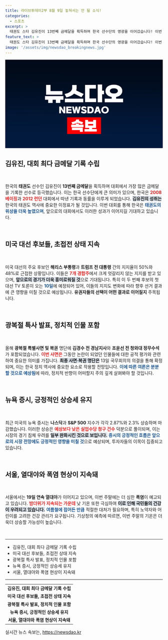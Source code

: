 ```yaml
---
title: 라이브투데이2부 8월 9일 놓쳐서는 안 될 소식!
categories:
  - 스포츠
excerpt: >
  태권도 스타 김유진이 13번째 금메달을 획득하며 한국 선수단의 영광을 이어갔습니다! 이번 대회에서 한국은 역대 최다 금메달 기록과 동률을 이루며 큰 주목을 받고 있습니다. 클릭해 자세한 소식을 확인하세요!
feature_text: >
  태권도 스타 김유진이 13번째 금메달을 획득하며 한국 선수단의 영광을 이어갔습니다! 이번 대회에서 한국은 역대 최다 금메달 기록과 동률을 이루며 큰 주목을 받고 있습니다. 클릭해 자세한 소식을 확인하세요!
image: '/assets/img/newsdao_breakingnews.jpg'
---
```


<p><img src="/assets/img/newsdao_breakingnews.jpg" alt="firstkoreanews 속보" /></p>

<h2 data-ke-size="size26">김유진, 대회 최다 금메달 기록 수립</h2>

<p data-ke-size="size16">&nbsp;</p>

<p>한국의 <b>태권도</b> 선수인 김유진이 <b>13번째 금메달</b>을 획득하며 대회에서 가장 많은 금메달을 기록한 선수로 등극했습니다. 이는 한국 선수단에게 큰 의미가 있으며, 한국은 <b><span style="color: #ee2323;">2008 베이징</span></b>과 <b><span style="color: #ee2323;">2012 런던</span></b> 대회에서 따낸 기록과 동률을 이루게 되었습니다. <b><span style="background-color: #21538527;">김유진의 성취는</span></b> 한국의 태권도 역사에 중요한 이정표가 될 것입니다. 이번 대회를 통해 한국은 <b><span style="color: #1a5490;">태권도의 위상을 더욱 높였으며</span></b>, 앞으로의 대회에서도 이러한 성과가 이어지길 기대하고 있습니다. </p>

<p data-ke-size="size16">&nbsp;</p>

<h2 data-ke-size="size26">미국 대선 후보들, 초접전 상태 지속</h2>

<p data-ke-size="size16">&nbsp;</p>

<p>미국 대선의 주요 후보인 <b>해리스 부통령</b>과 <b>트럼프 전 대통령</b> 간의 지지율이 50%와 48%로 근접한 상황입니다. 이들은 <b><span style="color: #ee2323;">7개 경합주</span></b>에서 크게 엇갈리지 않는 지지를 받고 있으며, <b><span style="background-color: #21538527;">앞으로의 경기가 더욱 흥미로워질 것</span></b>으로 기대됩니다. 특히 이 두 번째 후보의 첫 대선 TV 토론이 오는 <b><span style="color: #1a5490;">10일</span></b>에 예정되어 있어, 이들의 지지도 변화에 따라 향후 선거 결과에 큰 영향을 미칠 것으로 예상됩니다. <b>유권자들의 선택이 어떤 결과로 이어질지</b> 주목됩니다.</p>

<p data-ke-size="size16">&nbsp;</p>

<h2 data-ke-size="size26">광복절 특사 발표, 정치적 인물 포함</h2>

<p data-ke-size="size16">&nbsp;</p>

<p>올해 <b>광복절 특별사면 및 복권</b> 명단에 <b>김경수 전 경남지사</b>와 <b>조윤선 전 청와대 정무수석</b>가 포함되었습니다. <b><span style="color: #ee2323;">이번 사면은</span></b> 그동안 논란이 되었던 인물들에 대한 공적 평가와 관련하여 중요한 의미를 가집니다. <b><span style="background-color: #21538527;">최종 사면·복권 명단은</span></b> 13일 국무회의의 의결을 통해 확정되며, 이는 한국 정치 역사에 중요한 요소로 작용할 전망입니다. <b><span style="color: #1a5490;">이에 따른 여론은 분분할 것으로 예상됨</span></b>에 따라, 정치적 반향이 어떠할지 주의 깊게 살펴봐야 할 것입니다.</p>

<p data-ke-size="size16">&nbsp;</p>

<h2 data-ke-size="size26">뉴욕 증시, 긍정적인 상승세 유지</h2>

<p data-ke-size="size16">&nbsp;</p>

<p>최근 미국의 뉴욕 증시는 <b>나스닥</b>과 <b>S&amp;P 500</b> 지수가 각각 2.87%와 2.3% 상승하며 마감했습니다. 이러한 상승은 <b><span style="color: #ee2323;">예상보다 낮은 실업수당 청구 건수</span></b> 덕분으로 풀이되며, 이는 시장의 경기 침체 우려를 <b><span style="background-color: #21538527;">일부 완화시킨 것으로 보입니다.</span></b> <b><span style="color: #1a5490;">증시의 긍정적인 흐름은 앞으로의 시장 전망에도 긍정적인 영향을 미칠 것</span></b>으로 예상되며, 투자자들의 이목이 집중되고 있습니다.</p>

<p data-ke-size="size16">&nbsp;</p>

<h2 data-ke-size="size26">서울, 열대야와 폭염 현상이 지속돼</h2>

<p data-ke-size="size16">&nbsp;</p>

<p>서울에서는 <b>19일 연속 열대야</b>가 이어지고 있으며, 이번 주말에는 더 심한 <b>폭염</b>이 예고되고 있습니다. <b><span style="color: #ee2323;">밤더위가 지속되는 가운데</span></b> 낮 기온 또한 극심하여 <b><span style="background-color: #21538527;">이로 인해 국민들의 건강이 우려되고 있습니다.</span></b> <b><span style="color: #1a5490;">여름철에 접어든 만큼</span></b> 적절한 대처가 필요하며, 특히 노약자와 어린이를 고려한 건강 관리가 요구됩니다. 기상청의 예측에 따르면, 이번 주말의 기온은 더욱더 상승할 가능성이 높습니다.  </p>

<p data-ke-size="size16">&nbsp;</p>

<hr />

<ul>
  <li>김유진, 대회 최다 금메달 기록 수립</li>
  <li>미국 대선 후보들, 초접전 상태 지속</li>
  <li>광복절 특사 발표, 정치적 인물 포함</li>
  <li>뉴욕 증시, 긍정적인 상승세 유지</li>
  <li>서울, 열대야와 폭염 현상이 지속돼</li>
</ul>

<hr />

<table>
  <tr>
    <td style="text-align: center; height: 17px;"><b>김유진, 대회 최다 금메달 기록 수립</b></td>
  </tr>
  <tr>
    <td style="text-align: center; height: 17px;"><b>미국 대선 후보들, 초접전 상태 지속</b></td>
  </tr>
  <tr>
    <td style="text-align: center; height: 17px;"><b>광복절 특사 발표, 정치적 인물 포함</b></td>
  </tr>
  <tr>
    <td style="text-align: center; height: 17px;"><b>뉴욕 증시, 긍정적인 상승세 유지</b></td>
  </tr>
  <tr>
    <td style="text-align: center; height: 17px;"><b>서울, 열대야와 폭염 현상이 지속돼</b></td>
  </tr>
</table>
실시간 뉴스 속보는, <a href="https://newsdao.kr" rel="dofollow">https://newsdao.kr</a>


